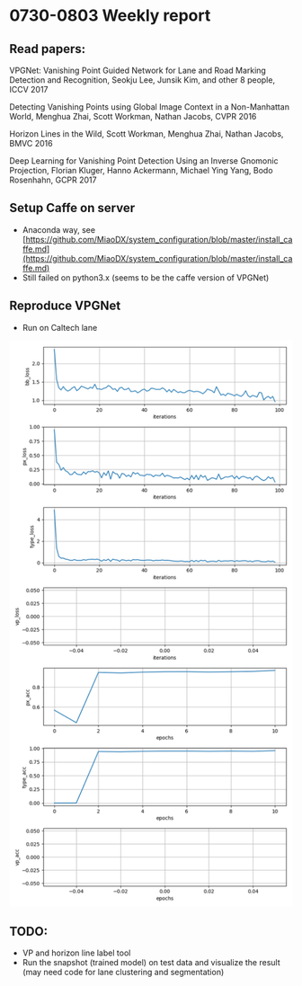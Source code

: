 # 0730-0803 Weekly report

## Read papers:

VPGNet: Vanishing Point Guided Network for Lane and Road Marking Detection and Recognition, Seokju Lee, Junsik Kim, and other 8 people,<br> ICCV 2017

Detecting Vanishing Points using Global Image Context in a Non-Manhattan World, Menghua Zhai, Scott Workman, Nathan Jacobs, CVPR 2016

Horizon Lines in the Wild, Scott Workman, Menghua Zhai, Nathan Jacobs, BMVC 2016

Deep Learning for Vanishing Point Detection Using an Inverse Gnomonic Projection, Florian Kluger, Hanno Ackermann, Michael Ying Yang, Bodo Rosenhahn, GCPR 2017


## Setup Caffe on server

* Anaconda way, see [https://github.com/MiaoDX/system_configuration/blob/master/install_caffe.md](https://github.com/MiaoDX/system_configuration/blob/master/install_caffe.md)
* Still failed on python3.x (seems to be the caffe version of VPGNet)

## Reproduce VPGNet

* Run on Caltech lane

![tmp_result](pics/sj_show_plot_0731.png)


## TODO:

* VP and horizon line label tool
* Run the snapshot (trained model) on test data and visualize the result (may need code for lane clustering and segmentation)